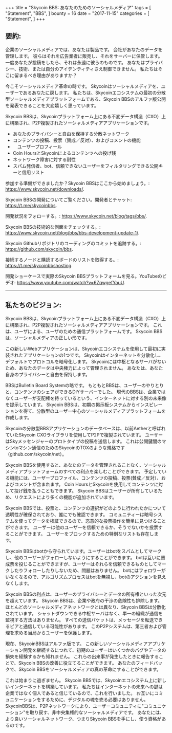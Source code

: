 +++
title = "Skycoin BBS: あなたのためのソーシャルメディア"
tags = [
    "Statement",
    "BBS",
]
bounty = 16
date = "2017-11-15"
categories = [
    "Statement",
]
+++

## 要約:

企業のソーシャルメディアでは、あなたは製品です。
会社があなたのデータを管理します。
彼らはそれを広告業者に販売し、それをサーバーに保管します。
一度あなたが投稿をしたら、それは永遠に彼らのものです。
あなたはプライバシー、技術、または自分のアイデンティティさえ制御できません。
私たちはそこに留まるべき理由がありますか？

今こそソーシャルメディア革命の時です。
Skycoinはソーシャルメディアを、ユーザーであるあなたに戻します。
私たちは、Skycoinエコシステムの最初の分散型ソーシャルメディアプラットフォームである、Skycoin BBSのアルファ版公開を発表できることを大変嬉しく思っています。

Skycoin BBSは、Skycoinプラットフォーム上にある不変データ構造（CXO）上に構築され、P2P複製されたソーシャルメディアアプリケーションです。

-	あなたのプライバシーと自由を保持する分散ネットワーク
-	コンテンツの投稿、投票（賛成／反対）、およびコメントの機能
- 　ユーザープロフィール
-	Coin HoursとSkycoinによるコンテンツへの投げ銭
-	ネットワーク障害に対する耐性
-	スパム発信者、bot、信頼できないユーザーをフィルタリングできる公開キーと信用リスト

参加する準備ができましたか？Skycoin BBSはここから始めましょう。: https://www.skycoin.net/downloads/.

Skycoin BBSの開発についてご覧ください。開発者とチャット: https://t.me/skycoinbbs.

開発状況をフォローする。: https://www.skycoin.net/blog/tags/bbs/.

Skycoin BBSの技術的な側面をチェックする。: https://www.skycoin.net/blog/bbs/bbs-development-update-1/.

Skycoin Githubリポジトリのコーディングのコミットを追跡する。: https://github.com/skycoin/bbs.

接続するノードと購読するボードのリストを取得する。: https://t.me/skycoinbbshosting.

開発ショーケースで実際のSkycoin BBSプラットフォームを見る。YouTubeのビデオ: https://www.youtube.com/watch?v=6ZqwgefYauU.

---

## 私たちのビジョン:

Skycoin BBSは、Skycoinプラットフォーム上にある不変データ構造（CXO）上に構築され、P2P複製されたソーシャルメディアアプリケーションです。
これは、ユーザによる、ユーザのための通信プラットフォームです。
Skycoin BBSは、ソーシャルメディアの正しい形です。

この新しいWebアプリケーションは、Skycoinエコシステムを使用して最初に実装されたアプリケーションの1つです。
Skycoinはインターネットを分散化し、デフォルトでプロトコルを暗号化します。
Skycoinには中枢となるサーバがないため、あなたのデータは中央権力によって管理されません。
あなたは、あなた自身のプライバシーと自由を保持します。

BBSはBulletin Board Systemの略です。
もともとBBSは、ユーザーのやりとりと、コンテンツのシェアができるDIYサーバーでした。
現代のBBSは、企業ではなくユーザーが支配権を持っているという、インターネットに対する別の未来像を提示しています。
Skycoin BBSは、初期の掲示板システムからインスピレーションを得て、分散型のユーザー中心のソーシャルメディアプラットフォームを作成します。

Skycoinの分散型BBSアプリケーションのデータベースは、以前Aetherと呼ばれていたSkycoin CXOライブラリを使用してP2Pで複製されています。
ユーザーはSkyメッセンジャーのプロトタイプの投稿を送信します。 これは公開鍵間のマシンtoマシン通信のためのSkycoinのTOXのような規格です（github.com/skycoin/net）。

Skycoin BBSを使用すると、あなたのデータを管理されることなく、ソーシャルメディアプラットフォームのすべての利点を楽しむことができます。
予定している機能には、ユーザープロファイル、コンテンツの投稿、投票(賛成／反対）、およびコメントが含まれます。
Coin HoursとSkycoinを使用してコンテンツに対して投げ銭を払うこともできます。 Skycoin BBSはユーザーが所有しているため、リクエストにより多くの機能が追加されています。

Skycoin BBSでは、投票と、コンテンツの選択がどのように行われたかについて透明性が確保されており、誰にでも確認できます。
コミュニティーは暗号システムを使ってデータを検証できるので、恣意的な投票操作を簡単に見つけることができます。
ユーザーは他のユーザーを信頼できるか、そうでないかを投票することができます。 ユーザーをブロックするための特別なリストも存在します。

Skycoin BBSはbotから守られています。ユーザーはbotをスパムとしてマークし、他のユーザーがフォローしないようにすることができます。
botは互いに賛成票を投じることができますが、ユーザーはそれらを信頼できるものとしてマークしたりフォローしたりしないため、問題はありません。
botにはフォロワーがいなくなるので、アルゴリズムプロセスはbotを無視し、botのアクションを見えなくします。

Skycoin BBSの利点は、ユーザーのプライバシーとデータの所有権といった次元を超えています。
Skycoin BBSは、企業や政府の干渉の危険性も排除します。
ほとんどのソーシャルメディアネットワークとは異なり、Skycoin BBSは分散化されています。
シャットダウンできる中枢サーバはなく、単一の組織が通信を監視する方法はありません。
すべての送信パケットは、メッセージを転送できるピアと通信している可能性があります。
このP2Pシステムは、第三者および管理を求める当局からユーザーを保護します。

現在、SkycoinBBSはアルファ版です。
この新しいソーシャルメディアアプリケーション開発を継続するにつれて、初期のユーザーはいくつかのバグやデータの損失を経験するかも知れません。
これらの出来事が発生したときに報告することで、Skycoin BBSの改善に役立てることができます。
あなたのフィードバックで、Skycoin BBSをソーシャルメディアの真の革命にすることができます。

これは始まりに過ぎません。
Skycoin BBSでは、Skycoinエコシステム上に新しいインターネットを構築しています。
私たちはインターネットの未来への鍵は企業ではなく個人であると信じているので、これを行いました。
お互いにコミュニケーションをするために、デジタルの魂を売る必要はありません。
SkycoinBBSは、P2Pネットワークにより、ユーザーコミュニティに"コミュニケーション"を取り戻す、非中央集権的なソーシャルメディアです。
あなたには、より良いソーシャルネットワーク、つまりSkycoin BBSを手にし、使う資格があるのです。
